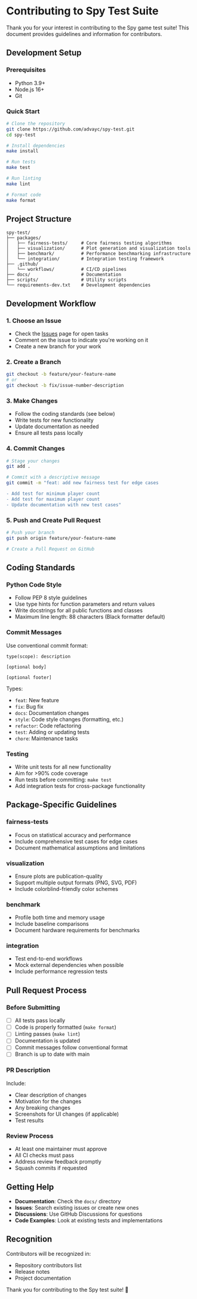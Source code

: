 # Contributing to Spy Test Suite

Thank you for your interest in contributing to the Spy game test suite! This document provides guidelines and information for contributors.

## Development Setup

### Prerequisites
- Python 3.9+
- Node.js 16+
- Git

### Quick Start
```bash
# Clone the repository
git clone https://github.com/advayc/spy-test.git
cd spy-test

# Install dependencies
make install

# Run tests
make test

# Run linting
make lint

# Format code
make format
```

## Project Structure

```
spy-test/
├── packages/
│   ├── fairness-tests/     # Core fairness testing algorithms
│   ├── visualization/      # Plot generation and visualization tools
│   ├── benchmark/          # Performance benchmarking infrastructure
│   └── integration/        # Integration testing framework
├── .github/
│   └── workflows/          # CI/CD pipelines
├── docs/                   # Documentation
├── scripts/                # Utility scripts
└── requirements-dev.txt    # Development dependencies
```

## Development Workflow

### 1. Choose an Issue
- Check the [Issues](https://github.com/advayc/spy-test/issues) page for open tasks
- Comment on the issue to indicate you're working on it
- Create a new branch for your work

### 2. Create a Branch
```bash
git checkout -b feature/your-feature-name
# or
git checkout -b fix/issue-number-description
```

### 3. Make Changes
- Follow the coding standards (see below)
- Write tests for new functionality
- Update documentation as needed
- Ensure all tests pass locally

### 4. Commit Changes
```bash
# Stage your changes
git add .

# Commit with a descriptive message
git commit -m "feat: add new fairness test for edge cases

- Add test for minimum player count
- Add test for maximum player count
- Update documentation with new test cases"
```

### 5. Push and Create Pull Request
```bash
# Push your branch
git push origin feature/your-feature-name

# Create a Pull Request on GitHub
```

## Coding Standards

### Python Code Style
- Follow PEP 8 style guidelines
- Use type hints for function parameters and return values
- Write docstrings for all public functions and classes
- Maximum line length: 88 characters (Black formatter default)

### Commit Messages
Use conventional commit format:
```
type(scope): description

[optional body]

[optional footer]
```

Types:
- `feat`: New feature
- `fix`: Bug fix
- `docs`: Documentation changes
- `style`: Code style changes (formatting, etc.)
- `refactor`: Code refactoring
- `test`: Adding or updating tests
- `chore`: Maintenance tasks

### Testing
- Write unit tests for all new functionality
- Aim for >90% code coverage
- Run tests before committing: `make test`
- Add integration tests for cross-package functionality

## Package-Specific Guidelines

### fairness-tests
- Focus on statistical accuracy and performance
- Include comprehensive test cases for edge cases
- Document mathematical assumptions and limitations

### visualization
- Ensure plots are publication-quality
- Support multiple output formats (PNG, SVG, PDF)
- Include colorblind-friendly color schemes

### benchmark
- Profile both time and memory usage
- Include baseline comparisons
- Document hardware requirements for benchmarks

### integration
- Test end-to-end workflows
- Mock external dependencies when possible
- Include performance regression tests

## Pull Request Process

### Before Submitting
- [ ] All tests pass locally
- [ ] Code is properly formatted (`make format`)
- [ ] Linting passes (`make lint`)
- [ ] Documentation is updated
- [ ] Commit messages follow conventional format
- [ ] Branch is up to date with main

### PR Description
Include:
- Clear description of changes
- Motivation for the changes
- Any breaking changes
- Screenshots for UI changes (if applicable)
- Test results

### Review Process
- At least one maintainer must approve
- All CI checks must pass
- Address review feedback promptly
- Squash commits if requested

## Getting Help

- **Documentation**: Check the `docs/` directory
- **Issues**: Search existing issues or create new ones
- **Discussions**: Use GitHub Discussions for questions
- **Code Examples**: Look at existing tests and implementations

## Recognition

Contributors will be recognized in:
- Repository contributors list
- Release notes
- Project documentation

Thank you for contributing to the Spy test suite! 🎯